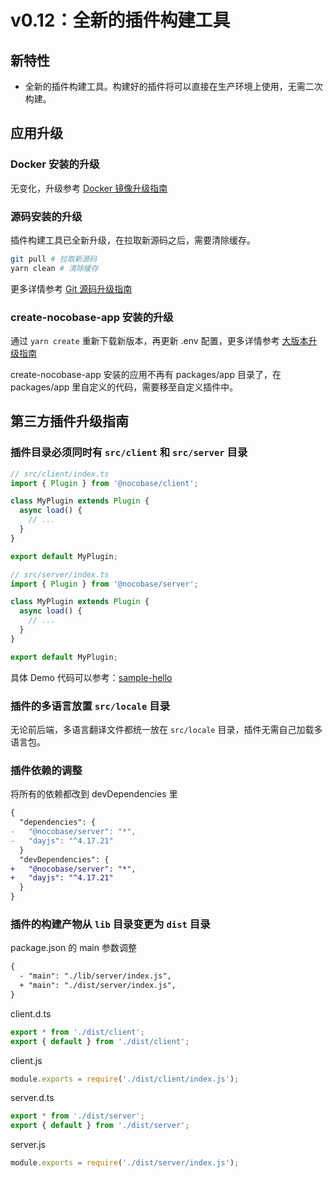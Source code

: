 # v0.12：全新的插件构建工具

## 新特性

- 全新的插件构建工具。构建好的插件将可以直接在生产环境上使用，无需二次构建。

## 应用升级

### Docker 安装的升级

无变化，升级参考 [Docker 镜像升级指南](/welcome/getting-started/upgrading/docker-compose)

### 源码安装的升级

插件构建工具已全新升级，在拉取新源码之后，需要清除缓存。

```bash
git pull # 拉取新源码
yarn clean # 清除缓存
```

更多详情参考 [Git 源码升级指南](/welcome/getting-started/upgrading/git-clone)

### create-nocobase-app 安装的升级

通过 `yarn create` 重新下载新版本，再更新 .env 配置，更多详情参考 [大版本升级指南](/welcome/getting-started/upgrading/create-nocobase-app#大版本升级)

<Alert>
create-nocobase-app 安装的应用不再有 packages/app 目录了，在 packages/app 里自定义的代码，需要移至自定义插件中。
</Alert>

## 第三方插件升级指南

### 插件目录必须同时有 `src/client` 和 `src/server` 目录

```js
// src/client/index.ts
import { Plugin } from '@nocobase/client';

class MyPlugin extends Plugin {
  async load() {
    // ...
  }
}

export default MyPlugin;
```

```js
// src/server/index.ts
import { Plugin } from '@nocobase/server';

class MyPlugin extends Plugin {
  async load() {
    // ...
  }
}

export default MyPlugin;
```

具体 Demo 代码可以参考：[sample-hello](https://github.com/nocobase/nocobase/tree/main/packages/samples/hello)

### 插件的多语言放置 `src/locale` 目录

无论前后端，多语言翻译文件都统一放在 `src/locale` 目录，插件无需自己加载多语言包。

### 插件依赖的调整

将所有的依赖都改到 devDependencies 里

```diff
{
  "dependencies": {
-   "@nocobase/server": "*",
-   "dayjs": "^4.17.21"
  }
  "devDependencies": {
+   "@nocobase/server": "*",
+   "dayjs": "^4.17.21"
  }
}
```

### 插件的构建产物从 `lib` 目录变更为 `dist` 目录

package.json 的 main 参数调整

```diff
{
  - "main": "./lib/server/index.js",
  + "main": "./dist/server/index.js",
}
```

client.d.ts

```ts
export * from './dist/client';
export { default } from './dist/client';
```

client.js

```js
module.exports = require('./dist/client/index.js');
```

server.d.ts

```ts
export * from './dist/server';
export { default } from './dist/server';
```

server.js

```js
module.exports = require('./dist/server/index.js');
```
